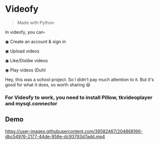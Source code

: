 # Videofy

> Made with Python

In videofy, you can-

◉ Create an account & sign in

◉ Upload videos

◉ Like/Dislike videos

◉ Play videos (Duh)

Hey, this was a school project. So I didn't pay much attention to it. But it's good for what it does, so worth sharing 😃

### For Videofy to work, you need to install Pillow, tkvideoplayer and mysql.connector

## Demo


https://user-images.githubusercontent.com/39582467/204868166-dbc54976-2177-44de-958e-dc93793d7add.mp4

